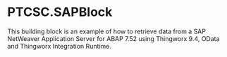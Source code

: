 # PTCSC.SAPBlock
This building block is an example of how to retrieve data from a SAP NetWeaver Application Server for ABAP 7.52 using Thingworx 9.4, OData and Thingworx Integration Runtime.
